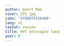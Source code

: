 ```yaml
---
author: Geert Mak
cover: 228.jpg
isbn: '9789074336406'
lang: nl
layout: review
title: Het ontsnapte land
year: 0
---
```


